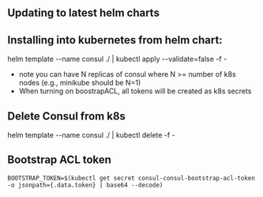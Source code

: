 ## Updating to latest helm charts

## Installing into kubernetes from helm chart:

helm template --name consul ./ | kubectl apply --validate=false -f -

* note you can have N replicas of consul where N >= number of k8s nodes (e.g., minikube should be N=1)
* When turning on boostrapACL, all tokens will be created as k8s secrets

## Delete Consul from k8s

helm template --name consul ./ | kubectl delete -f -

## Bootstrap ACL token

```
BOOTSTRAP_TOKEN=$(kubectl get secret consul-consul-bootstrap-acl-token  -o jsonpath={.data.token} | base64 --decode)
```
